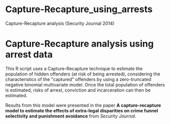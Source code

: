 Capture-Recapture_using_arrests
===============================

Capture-Recapture analysis (Security Journal 2014)

# Capture-Recapture analysis using arrest data

This R script uses a Capture-Recapture technique to estimate the population of hidden offenders (at risk of being arrested), considering the characteristics of the "captured" offenders by using a zero-truncated negative binomial multivariate model. Once the total population of offenders is estimated, risks of arrest, conviction and incarceration can then be estimated.

Results from this model were presented in the paper **A capture-recapture model to estimate the effects of extra-legal disparities on crime funnel selectivity and punishment avoidance** from *Security Journal*.
